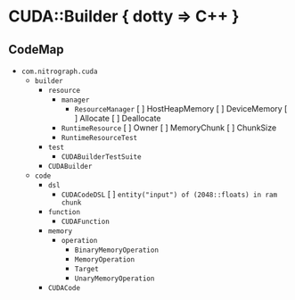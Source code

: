 # CUDA::Builder { dotty => C++ }

## CodeMap

* `com.nitrograph.cuda`
    * `builder`
        * `resource`
            * `manager`
                * `ResourceManager`
                    [ ] HostHeapMemory
                    [ ] DeviceMemory
                    [ ] Allocate
                    [ ] Deallocate
            * `RuntimeResource`
                [ ] Owner
                [ ] MemoryChunk
                [ ] ChunkSize
            * `RuntimeResourceTest`
        * `test`
            * `CUDABuilderTestSuite`
        * `CUDABuilder`
    * `code`
        * `dsl`
            * `CUDACodeDSL`
                [ ] `entity("input") of (2048::floats) in ram chunk`
        * `function`
            * `CUDAFunction`
        * `memory`
            * `operation`
                * `BinaryMemoryOperation`
                * `MemoryOperation`
                * `Target`
                * `UnaryMemoryOperation`
        * `CUDACode`
